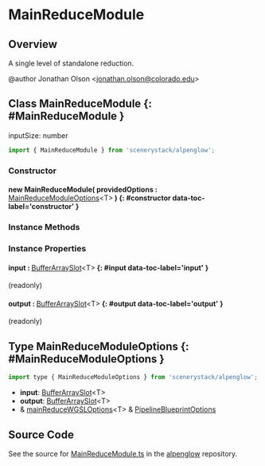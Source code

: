 # MainReduceModule

## Overview

A single level of standalone reduction.

@author Jonathan Olson &lt;jonathan.olson@colorado.edu&gt;

## Class MainReduceModule {: #MainReduceModule }


inputSize: number

```js
import { MainReduceModule } from 'scenerystack/alpenglow';
```
### Constructor

#### new MainReduceModule( providedOptions : <span style="font-weight: 400;">[MainReduceModuleOptions](../alpenglow/MainReduceModule.md#MainReduceModuleOptions)&lt;T&gt;</span> ) {: #constructor data-toc-label='constructor' }

### Instance Methods



### Instance Properties

#### input : <span style="font-weight: 400;">[BufferArraySlot](../alpenglow/BufferArraySlot.md)&lt;T&gt;</span> {: #input data-toc-label='input' }

(readonly)

#### output : <span style="font-weight: 400;">[BufferArraySlot](../alpenglow/BufferArraySlot.md)&lt;T&gt;</span> {: #output data-toc-label='output' }

(readonly)



## Type MainReduceModuleOptions {: #MainReduceModuleOptions }


```js
import type { MainReduceModuleOptions } from 'scenerystack/alpenglow';
```


- **input**: [BufferArraySlot](../alpenglow/BufferArraySlot.md)&lt;T&gt;
- **output**: [BufferArraySlot](../alpenglow/BufferArraySlot.md)&lt;T&gt;
- &amp; [mainReduceWGSLOptions](../alpenglow/mainReduceWGSL.md#mainReduceWGSLOptions)&lt;T&gt; &amp; [PipelineBlueprintOptions](../alpenglow/PipelineBlueprint.md#PipelineBlueprintOptions)




## Source Code

See the source for [MainReduceModule.ts](https://github.com/phetsims/alpenglow/blob/main/js/webgpu/modules/gpu/MainReduceModule.ts) in the [alpenglow](https://github.com/phetsims/alpenglow) repository.
